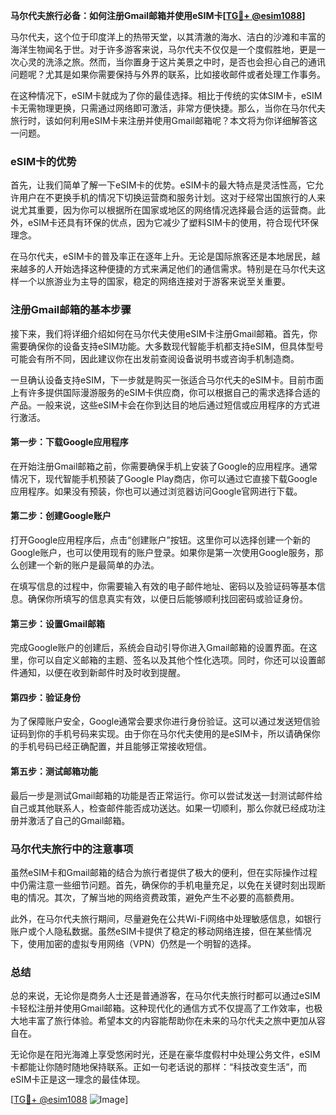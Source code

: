 **马尔代夫旅行必备：如何注册Gmail邮箱并使用eSIM卡[[TG💪+ @esim1088](https://t.me/s/esim1088)]**

马尔代夫，这个位于印度洋上的热带天堂，以其清澈的海水、洁白的沙滩和丰富的海洋生物闻名于世。对于许多游客来说，马尔代夫不仅仅是一个度假胜地，更是一次心灵的洗涤之旅。然而，当你置身于这片美景之中时，是否也会担心自己的通讯问题呢？尤其是如果你需要保持与外界的联系，比如接收邮件或者处理工作事务。

在这种情况下，eSIM卡就成为了你的最佳选择。相比于传统的实体SIM卡，eSIM卡无需物理更换，只需通过网络即可激活，非常方便快捷。那么，当你在马尔代夫旅行时，该如何利用eSIM卡来注册并使用Gmail邮箱呢？本文将为你详细解答这一问题。

### eSIM卡的优势

首先，让我们简单了解一下eSIM卡的优势。eSIM卡的最大特点是灵活性高，它允许用户在不更换手机的情况下切换运营商和服务计划。这对于经常出国旅行的人来说尤其重要，因为你可以根据所在国家或地区的网络情况选择最合适的运营商。此外，eSIM卡还具有环保的优点，因为它减少了塑料SIM卡的使用，符合现代环保理念。

在马尔代夫，eSIM卡的普及率正在逐年上升。无论是国际旅客还是本地居民，越来越多的人开始选择这种便捷的方式来满足他们的通信需求。特别是在马尔代夫这样一个以旅游业为主导的国家，稳定的网络连接对于游客来说至关重要。

### 注册Gmail邮箱的基本步骤

接下来，我们将详细介绍如何在马尔代夫使用eSIM卡注册Gmail邮箱。首先，你需要确保你的设备支持eSIM功能。大多数现代智能手机都支持eSIM，但具体型号可能会有所不同，因此建议你在出发前查阅设备说明书或咨询手机制造商。

一旦确认设备支持eSIM，下一步就是购买一张适合马尔代夫的eSIM卡。目前市面上有许多提供国际漫游服务的eSIM卡供应商，你可以根据自己的需求选择合适的产品。一般来说，这些eSIM卡会在你到达目的地后通过短信或应用程序的方式进行激活。

#### 第一步：下载Google应用程序

在开始注册Gmail邮箱之前，你需要确保手机上安装了Google的应用程序。通常情况下，现代智能手机预装了Google Play商店，你可以通过它直接下载Google应用程序。如果没有预装，你也可以通过浏览器访问Google官网进行下载。

#### 第二步：创建Google账户

打开Google应用程序后，点击“创建账户”按钮。这里你可以选择创建一个新的Google账户，也可以使用现有的账户登录。如果你是第一次使用Google服务，那么创建一个新的账户是最简单的办法。

在填写信息的过程中，你需要输入有效的电子邮件地址、密码以及验证码等基本信息。确保你所填写的信息真实有效，以便日后能够顺利找回密码或验证身份。

#### 第三步：设置Gmail邮箱

完成Google账户的创建后，系统会自动引导你进入Gmail邮箱的设置界面。在这里，你可以自定义邮箱的主题、签名以及其他个性化选项。同时，你还可以设置邮件通知，以便在收到新邮件时及时收到提醒。

#### 第四步：验证身份

为了保障账户安全，Google通常会要求你进行身份验证。这可以通过发送短信验证码到你的手机号码来实现。由于你在马尔代夫使用的是eSIM卡，所以请确保你的手机号码已经正确配置，并且能够正常接收短信。

#### 第五步：测试邮箱功能

最后一步是测试Gmail邮箱的功能是否正常运行。你可以尝试发送一封测试邮件给自己或其他联系人，检查邮件能否成功送达。如果一切顺利，那么你就已经成功注册并激活了自己的Gmail邮箱。

### 马尔代夫旅行中的注意事项

虽然eSIM卡和Gmail邮箱的结合为旅行者提供了极大的便利，但在实际操作过程中仍需注意一些细节问题。首先，确保你的手机电量充足，以免在关键时刻出现断电的情况。其次，了解当地的网络资费政策，避免产生不必要的高额费用。

此外，在马尔代夫旅行期间，尽量避免在公共Wi-Fi网络中处理敏感信息，如银行账户或个人隐私数据。虽然eSIM卡提供了稳定的移动网络连接，但在某些情况下，使用加密的虚拟专用网络（VPN）仍然是一个明智的选择。

### 总结

总的来说，无论你是商务人士还是普通游客，在马尔代夫旅行时都可以通过eSIM卡轻松注册并使用Gmail邮箱。这种现代化的通信方式不仅提高了工作效率，也极大地丰富了旅行体验。希望本文的内容能帮助你在未来的马尔代夫之旅中更加从容自在。

无论你是在阳光海滩上享受悠闲时光，还是在豪华度假村中处理公务文件，eSIM卡都能让你随时随地保持联系。正如一句老话说的那样：“科技改变生活”，而eSIM卡正是这一理念的最佳体现。

[[TG💪+ @esim1088](https://t.me/s/esim1088) ![Image](https://i.postimg.cc/4NQfJmqS/Snipaste-2025-05-13-00-14-12.png)]